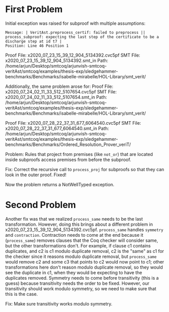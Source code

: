 # First Problem

Initial exception was raised for subproof with multiple assumptions:
```
Message: | VeritAst.preprocess_certif: failed to preprocess || process_subproof: expecting the last step of the certificate to be a discharge step at id t7 |
Position: Line 46 Position 1
```

Proof File: x2020_07_23_15_39_12_904_5134392.cvc5pf
SMT File: x2020_07_23_15_39_12_904_5134392.smt_in
Path: /home/arjun/Desktop/smtcoq/arjunvish-smtcoq-veritAst/smtcoq/examples/thesis-exp/sledgehammer-benchmarks/Benchmarks/isabelle-mirabelle/HOL-Library/smt_verit/

Additionally, the same problem arose for:
Proof File: x2020_07_24_02_11_33_512_5107654.cvc5pf
SMT File: x2020_07_24_02_11_33_512_5107654.smt_in
Path: /home/arjun/Desktop/smtcoq/arjunvish-smtcoq-veritAst/smtcoq/examples/thesis-exp/sledgehammer-benchmarks/Benchmarks/isabelle-mirabelle/HOL-Library/smt_verit/

Proof File: x2020_07_28_22_37_31_677_6064540.cvc5pf
SMT File: x2020_07_28_22_37_31_677_6064540.smt_in
Path: /home/arjun/Desktop/smtcoq/arjunvish-smtcoq-veritAst/smtcoq/examples/thesis-exp/sledgehammer-benchmarks/Benchmarks/Ordered_Resolution_Prover_veriT/

Problem:
Rules that project from premises (like `not_or`) that are located inside subproofs access premises from 
before the subproof.

Fix: Correct the recursive call to `process_proj` for subproofs so that they can look in the outer proof. Fixed!

Now the problem returns a NotWellTyped exception.

# Second Problem
Another fix was that we realized `process_same` needs to be the last transformation. However,
doing this brings about a different problem in x2020_07_23_15_39_12_904_5134392.cvc5pf.
`process_same` handles `symmetry` and `contraction`. 
Contraction needs to come at the end because it (`process_same`) removes clauses that the Coq checker will
consider same, but the other transformations don't. For example, if clause c1 contains 
duplicates, and c2 is c1 modulo duplicate removal, c2 is the "same" as c1 for the checker
since it reasons modulo duplicate removal, but `process_same` would remove c2 and some c3 that
points to c2 would now point to c1; other transformations here don't reason modulo 
duplicate removal, so they would see the duplicate in c1, when they would be expecting
to have the duplicates removed.
Symmetry needs to come before transitivity (this is a guess) because transitivity needs the 
order to be fixed. However, our transitivity should work modulo symmetry, so we need to make
sure that this is the case.

Fix: Make sure transitivity works modulo symmetry.